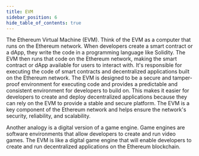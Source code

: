 ```yaml
---
title: EVM
sidebar_position: 6
hide_table_of_contents: true
---
```


The Ethereum Virtual Machine (EVM). Think of the EVM as a computer that runs on the Ethereum network. When developers create a smart contract or a dApp, they write the code in a programming language like Solidity. The EVM then runs that code on the Ethereum network, making the smart contract or dApp available for users to interact with. It's responsible for executing the code of smart contracts and decentralized applications built on the Ethereum network. The EVM is designed to be a secure and tamper-proof environment for executing code and provides a predictable and consistent environment for developers to build on. This makes it easier for developers to create and deploy decentralized applications because they can rely on the EVM to provide a stable and secure platform. The EVM is a key component of the Ethereum network and helps ensure the network's security, reliability, and scalability.

Another analogy is a digital version of a game engine. Game engines are software environments that allow developers to create and run video games. The EVM is like a digital game engine that will enable developers to create and run decentralized applications on the Ethereum blockchain.

